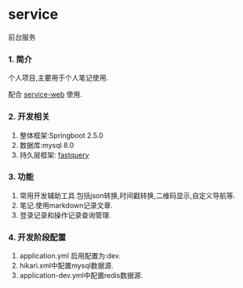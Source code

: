 # service
前台服务

### 1. 简介
个人项目,主要用于个人笔记使用.

配合 [service-web](https://github.com/li88qq/service-web) 使用.

### 2. 开发相关
1. 整体框架:Springboot 2.5.0
2. 数据库:mysql 8.0
3. 持久层框架: [fastquery](https://github.com/xixifeng/fastquery)

### 3. 功能
1. 常用开发辅助工具.包括json转换,时间戳转换,二维码显示,自定义导航等.
2. 笔记.使用markdown记录文章.
3. 登录记录和操作记录查询管理.

### 4. 开发阶段配置
1. application.yml 启用配置为:dev.
2. hikari.xml中配置mysql数据源.
3. application-dev.yml中配置redis数据源.
